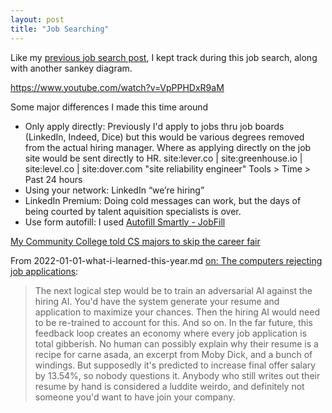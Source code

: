 ```yaml
---
layout: post
title: "Job Searching"
---
```


Like my [previous job search post](https://allthroughthenight.github.io/2021/03/01/my-interviewing-success.html), I kept track during this job search, along with another sankey diagram.

https://www.youtube.com/watch?v=VpPPHDxR9aM

Some major differences I made this time around
* Only apply directly: Previously I'd apply to jobs thru job boards (LinkedIn, Indeed, Dice) but this would be various degrees removed from the actual hiring manager. Where as applying directly on the job site would be sent directly to HR.
site:lever.co | site:greenhouse.io | site:level.co | site:dover.com "site reliability engineer"
Tools > Time > Past 24 hours
* Using your network: LinkedIn “we’re hiring”
* LinkedIn Premium: Doing cold messages can work, but the days of being courted by talent aquisition specialists is over.
* Use form autofill: I used [Autofill Smartly - JobFill](https://chromewebstore.google.com/detail/autofill-smartly-jobfill/kbgfilncepjeoodogmebahnloidgaibg?hl=en-US)

[My Community College told CS majors to skip the career fair](https://www.reddit.com/r/csMajors/comments/1ffnr5e/my_community_college_told_cs_majors_to_skip_the/)

From 2022-01-01-what-i-learned-this-year.md
[on: The computers rejecting job applications](https://news.ycombinator.com/item?id=26065594):
> The next logical step would be to train an adversarial AI against the hiring AI. You'd have the system generate your resume and application to maximize your chances. Then the hiring AI would need to be re-trained to account for this. And so on.
> In the far future, this feedback loop creates an economy where every job application is total gibberish. No human can possibly explain why their resume is a recipe for carne asada, an excerpt from Moby Dick, and a bunch of windings. But supposedly it's predicted to increase final offer salary by 13.54%, so nobody questions it. Anybody who still writes out their resume by hand is considered a luddite weirdo, and definitely not someone you'd want to have join your company. 